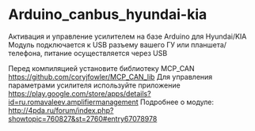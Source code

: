 # Arduino_canbus_hyundai-kia
Активация и управление усилителем на базе Arduino для Hyundai/KIA
Модуль подключается к USB разъему вашего ГУ или планшета/телефона, питание осуществляется через USB

Перед компиляцией установите библиотеку MCP_CAN  https://github.com/coryjfowler/MCP_CAN_lib
Для управления параметрами усилителя используйте приложение https://play.google.com/store/apps/details?id=ru.romavaleev.amplifiermanagement
Подробнее о модуле: http://4pda.ru/forum/index.php?showtopic=760827&st=2760#entry67078978
